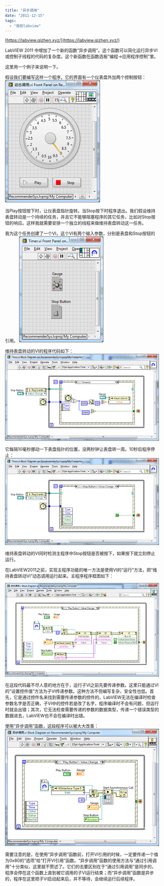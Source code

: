 ```yaml
---
title: "异步调用"
date: "2011-12-15"
tags: 
  - "我和labview"
---
```


[https://labview.qizhen.xyz/](https://labview.qizhen.xyz/)

LabVIEW 2011 中增加了一个新的函数“异步调用”。这个函数可以简化运行异步VI或控制子线程的代码的复杂度。这个新函数在函数选板“编程->应用程序控制”里。

这里用一个例子来说明一下。

假设我们要编写这样一个程序，它的界面有一个仪表盘外加两个控制按钮： ![image](images/image2.png "image")

当Play按钮按下时，让仪表盘指针旋转。当Stop按下时程序退出。我们假设维持表盘转动是一个持续的任务，并且它不能够阻塞程序的其它任务，比如对Stop按钮的响应。这样我就需要安排一个独立的线程来做维持表盘转动这一任务。

我为这个任务创建了一个VI，这个VI有两个输入参数，分别是表盘和Stop按钮的引用。 ![image](images/image3.png "image")

维持表盘转动的VI的程序代码如下： ![image](images/image4.png "image")

它每隔10毫秒挪动一下表盘指针的位置，没两秒钟让表盘转一周。10秒后程序停止： ![image](images/image5.png "image")

维持表盘转动的VI同时检测主程序中Stop按钮是否被按下，如果按下就立刻停止运行。

在LabVIEW2011之前，实现主程序功能的唯一方法是使用VI的“运行”方法，把“维持表盘转动VI”动态调用运行起来。主程序程序框图如下：

![image](images/image6.png "image")

在这段代码最不尽人意的地方在于，运行子VI之前先要传递参数。这里只能通过VI的“设置控件值”方法为子VI传递参数。这种方法不但编写复杂，安全性也低。首先，它是通过控件名来找到需要传递参数的控件的，LabVIEW无法在编译时检查参数名字是否正确，子VI中的控件若是改了名字，程序编译时不会有问题，但运行时就会出错；其次，它无法检查需要传递的参数的数据类型，传递一个错误类型的数据进去，LabVIEW也不会在编译时出错。

使用“异步调用”函数，这段程序可以被大大改善： ![image](images/image7.png "image")

需要注意的是，在使用“异步调用”函数前，打开VI引用的时候，一定要传递一个值为0x80的“选项”给“打开VI引用”函数。“异步调用”函数的使用方法与“通过引用调用”十分类似，这里就不赘述了。它们的去要区别在于“通过引用调用”是同步的，程序会停在这个函数上直到被它调用的子VI运行结束；而“异步调用”函数是异步的，程序在这里把子VI启动起来后，并不等待，会继续运行后续程序。
